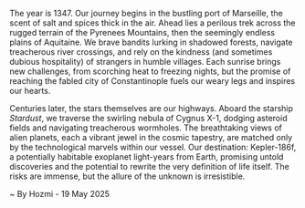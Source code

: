 
The year is 1347.  Our journey begins in the bustling port of Marseille, the scent of salt and spices thick in the air.  Ahead lies a perilous trek across the rugged terrain of the Pyrenees Mountains, then the seemingly endless plains of Aquitaine.  We brave bandits lurking in shadowed forests, navigate treacherous river crossings, and rely on the kindness (and sometimes dubious hospitality) of strangers in humble villages. Each sunrise brings new challenges, from scorching heat to freezing nights, but the promise of reaching the fabled city of Constantinople fuels our weary legs and inspires our hearts.

Centuries later, the stars themselves are our highways.  Aboard the starship *Stardust*, we traverse the swirling nebula of Cygnus X-1, dodging asteroid fields and navigating treacherous wormholes.  The breathtaking views of alien planets, each a vibrant jewel in the cosmic tapestry, are matched only by the technological marvels within our vessel.  Our destination: Kepler-186f, a potentially habitable exoplanet light-years from Earth, promising untold discoveries and the potential to rewrite the very definition of life itself.  The risks are immense, but the allure of the unknown is irresistible.

~ By Hozmi - 19 May 2025
